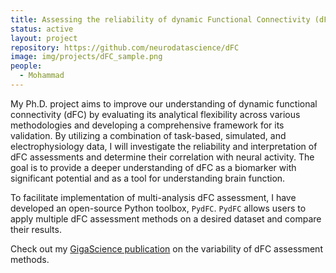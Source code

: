```yaml
---
title: Assessing the reliability of dynamic Functional Connectivity (dFC) measurement through a comprehensive validation framework
status: active
layout: project
repository: https://github.com/neurodatascience/dFC
image: img/projects/dFC_sample.png
people:
  - Mohammad
---
```


My Ph.D. project aims to improve our understanding of dynamic functional connectivity (dFC) by evaluating its analytical flexibility across various methodologies and developing a comprehensive framework for its validation. By utilizing a combination of task-based, simulated, and electrophysiology data, I will investigate the reliability and interpretation of dFC assessments and determine their correlation with neural activity. The goal is to provide a deeper understanding of dFC as a biomarker with significant potential and as a tool for understanding brain function.

To facilitate implementation of multi-analysis dFC assessment, I have developed an open-source Python toolbox, `PydFC`. `PydFC` allows users to apply multiple dFC assessment methods on a desired dataset and compare their results.

Check out my [GigaScience publication](https://doi.org/10.1093/gigascience/giae009) on the variability of dFC assessment methods.

